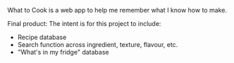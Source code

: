 What to Cook is a web app to help me remember what I know how to make.

Final product:
The intent is for this project to include:
* Recipe database
* Search function across ingredient, texture, flavour, etc.
* "What's in my fridge" database
